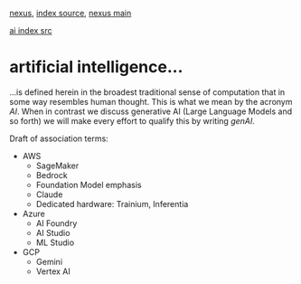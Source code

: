 [nexus](https://robfatland.github.io/nexus), [index source](https://github.com/robfatland/nexus/blob/gh-pages/index.md), 
[nexus main](https://github.com/robfatland/nexus/tree/main)

[ai index src](https://github.com/robfatland/nexus/blob/gh-pages/ai/index.md)

# artificial intelligence...


...is defined herein in the broadest traditional sense of computation that in some way resembles human thought.
This is what we mean by the acronym *AI*. When in contrast we discuss generative AI (Large Language Models 
and so forth) we will make every effort to qualify this by writing *genAI*.


Draft of association terms:


- AWS
    - SageMaker
    - Bedrock
    - Foundation Model emphasis
    - Claude
    - Dedicated hardware: Trainium, Inferentia
- Azure
    - AI Foundry
    - AI Studio
    - ML Studio
- GCP
    - Gemini
    - Vertex AI
